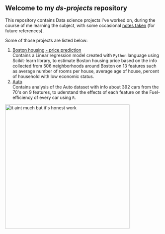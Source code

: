 ## Welcome to my *ds-projects* repository

This repository contains Data science projects I've worked on, during the course of me learning the subject, with some occasional [notes taken](https://github.com/karthikeyan-ramachandran-git/ds-projects/tree/master/notes) (for future references).

Some of those projects are listed below:
1. [Boston housing - price prediction](https://nbviewer.jupyter.org/github/karthikeyan-ramachandran-git/ds-projects/blob/master/boston-housing/linear%20regression%20with%20scikit%20learn.ipynb)  
Contains a Linear regression model created with `Python` language using Scikit-learn library, to estimate Boston housing price based on the info collected from 506 neighborhoods around Boston on 13 features such as average number of rooms per house, average age of house, percent of household with low economic status.
2. [Auto](https://nbviewer.jupyter.org/github/karthikeyan-ramachandran-git/ds-projects/blob/master/auto/Auto%20-%20data%20analysis%20-%20R.ipynb)  
Contains analysis of the Auto dataset with info about 392 cars from the 70's on 9 features, to uderstand the effects of each feature on the Fuel-efficiency of every car using `R`.

<img src="https://wompampsupport.azureedge.net/fetchimage?siteId=7575&v=2&jpgQuality=100&width=700&url=https%3A%2F%2Fi.kym-cdn.com%2Fentries%2Ficons%2Ffacebook%2F000%2F028%2F021%2Fwork.jpg" alt="it aint much but it's honest work" width=400 style="vertical-align:middle">
